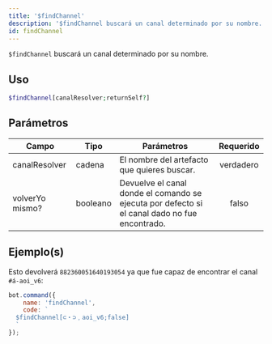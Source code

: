 ```yaml
---
title: '$findChannel'
description: '$findChannel buscará un canal determinado por su nombre.'
id: findChannel
---
```


`$findChannel` buscará un canal determinado por su nombre.

## Uso

```php
$findChannel[canalResolver;returnSelf?]
```

## Parámetros

| Campo           | Tipo     | Parámetros                                                                                    | Requerido |
| --------------- | -------- | --------------------------------------------------------------------------------------------- |:---------:|
| canalResolver   | cadena   | El nombre del artefacto que quieres buscar.                                                   | verdadero |
| volverYo mismo? | booleano | Devuelve el canal donde el comando se ejecuta por defecto si el canal dado no fue encontrado. |   falso   |

## Ejemplo(s)

Esto devolverá `882360051640193054` ya que fue capaz de encontrar el canal `#á-aoi_v6`:

```javascript
bot.command({
    name: 'findChannel',
    code: `
  $findChannel[⊂・⊃﹐aoi_v6;false]
  `
});
```
